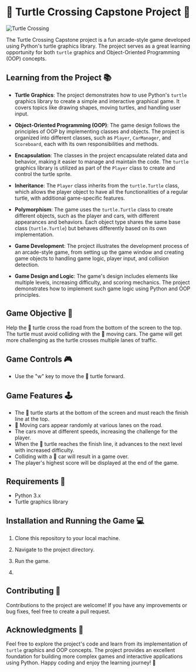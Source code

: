 # 🐢 Turtle Crossing Capstone Project 🚦

![Turtle Crossing](screenshot.png)

The Turtle Crossing Capstone project is a fun arcade-style game developed using Python's turtle graphics library. The project serves as a great learning opportunity for both `turtle` graphics and Object-Oriented Programming (OOP) concepts.

## Learning from the Project 📚

- **Turtle Graphics**: The project demonstrates how to use Python's `turtle` graphics library to create a simple and interactive graphical game. It covers topics like drawing shapes, moving turtles, and handling user input.

- **Object-Oriented Programming (OOP)**: The game design follows the principles of OOP by implementing classes and objects. The project is organized into different classes, such as `Player`, `CarManager`, and `Scoreboard`, each with its own responsibilities and methods.

- **Encapsulation**: The classes in the project encapsulate related data and behavior, making it easier to manage and maintain the code. The `turtle` graphics library is utilized as part of the `Player` class to create and control the turtle sprite.

- **Inheritance**: The `Player` class inherits from the `turtle.Turtle` class, which allows the player object to have all the functionalities of a regular turtle, with additional game-specific features.

- **Polymorphism**: The game uses the `turtle.Turtle` class to create different objects, such as the player and cars, with different appearances and behaviors. Each object type shares the same base class (`turtle.Turtle`) but behaves differently based on its own implementation.

- **Game Development**: The project illustrates the development process of an arcade-style game, from setting up the game window and creating game objects to handling game logic, player input, and collision detection.

- **Game Design and Logic**: The game's design includes elements like multiple levels, increasing difficulty, and scoring mechanics. The project demonstrates how to implement such game logic using Python and OOP principles.

## Game Objective 🎯

Help the 🐢 turtle cross the road from the bottom of the screen to the top. The turtle must avoid colliding with the 🚗 moving cars. The game will get more challenging as the turtle crosses multiple lanes of traffic.

## Game Controls 🎮

- Use the "w" key to move the 🐢 turtle forward.

## Game Features 🕹️

- The 🐢 turtle starts at the bottom of the screen and must reach the finish line at the top.
- 🚗 Moving cars appear randomly at various lanes on the road.
- The cars move at different speeds, increasing the challenge for the player.
- When the 🐢 turtle reaches the finish line, it advances to the next level with increased difficulty.
- Colliding with a 🚗 car will result in a game over.
- The player's highest score will be displayed at the end of the game.

## Requirements 📝

- Python 3.x
- Turtle graphics library

## Installation and Running the Game 💻

1. Clone this repository to your local machine.

2. Navigate to the project directory.
   
3. Run the game.
4. 
## Contributing 🤝

Contributions to the project are welcome! If you have any improvements or bug fixes, feel free to create a pull request.

## Acknowledgments 🙏


Feel free to explore the project's code and learn from its implementation of `turtle` graphics and OOP concepts. The project provides an excellent foundation for building more complex games and interactive applications using Python. Happy coding and enjoy the learning journey! 🚀




